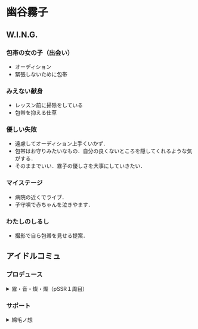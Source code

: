 # 幽谷霧子

## W.I.N.G.
### 包帯の女の子（出会い）
- オーディション
- 緊張しないために包帯

### みえない献身
- レッスン前に掃除をしている
- 包帯を抑える仕草

### 優しい失敗
- 遠慮してオーディション上手くいかず．
- 包帯はお守りみたいなもの．自分の良くないところを隠してくれるような気がする．
- そのままでいい．霧子の優しさを大事にしていきたい．

### マイステージ
- 病院の近くでライブ．
- 子守唄で赤ちゃんを泣きやます．

### わたしのしるし
- 撮影で自ら包帯を見せる提案．


## アイドルコミュ
### プロデュース
<details><summary>霧・音・燦・燦（pSSR１周目）</summary><divs>

### あめです
- 風邪，サボテンさん
### きこえる
- 教会，ステンドグラス
- おばあちゃんとねぶた祭り→青森出身
### ねずみさんの一家
- 「部屋の町」でねずみさんごっこ
### ほしをひとまわり
- うさぎ座，ただいま．おかえり
- 小さい頃から両親の帰りが遅かった
### 糸とこえ
- 糸電話（病院の子が欲しがってた）
- 「おーい」「はーい」

</divs></details>

### サポート
<details><summary>綿毛ノ想</summary><divs>

### 寄り道
- 霧子はたんぽぽに似てる
- 恋鐘は春に似てる
### 憧れ
- 恋鐘が霧子にケーキをお礼
- 切り傷をユキノシタの葉っぱで治療
### 霧子の魔法
- 恋鐘の部屋？でケーキ作り
- 結局部屋掃除で終わる
- 霧子にできること，恋鐘にできないこと


</divs></details>
<!--stackedit_data:
eyJoaXN0b3J5IjpbMTc5ODk2MzM3OCwzMDI0MjAzOTgsMjM0Nj
k4NTQ1LDMyMDkwMDc5OCwtNjQzODE5Nzg3LC02Mjc0OTMwNDcs
LTE5MjgzNzkwNjIsMTIxMDA1ODE0OSwtMTQ3NjQxODgxM119
-->